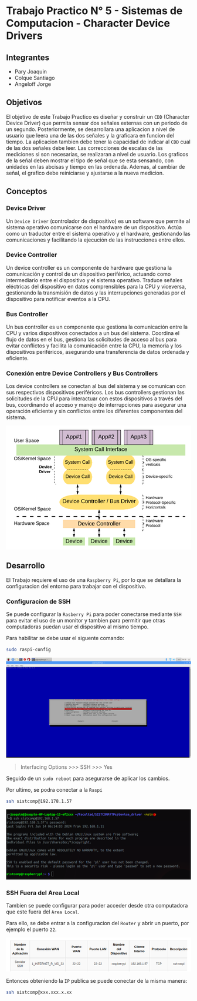 # Trabajo Practico N° 5 - Sistemas de Computacion - Character Device Drivers

## Integrantes 

* Pary Joaquin
* Colque Santiago
* Angeloff Jorge

## Objetivos

El objetivo de este Trabajo Practico es diseñar y construir un `CDD` (Character Device Driver) que permita sensar dos señales externas con un periodo de un segundo. Posteriormente, se desarrollara una aplicacion a nivel de usuario que leera una de las dos señales y la graficara en funcion del tiempo. La aplicacion tambien debe tener la capacidad de indicar al `CDD` cual de las dos señales debe leer. Las correcciones de escalas de las mediciones si son necesarias, se realizaran a nivel de usuario. Los graficos de la señal deben mostrar el tipo de señal que se esta sensando, con unidades en las abcisas y tiempo en las ordenada. Ademas, al cambiar de señal, el grafico debe reiniciarse y ajustarse a la nueva medicion.

## Conceptos

### Device Driver

Un `Device Driver` (controlador de dispositivo) es un software que permite al sistema operativo comunicarse con el hardware de un dispositivo. Actúa como un traductor entre el sistema operativo y el hardware, gestionando las comunicaciones y facilitando la ejecución de las instrucciones entre ellos.

### Device Controller
Un device controller es un componente de hardware que gestiona la comunicación y control de un dispositivo periférico, actuando como intermediario entre el dispositivo y el sistema operativo. Traduce señales eléctricas del dispositivo en datos comprensibles para la CPU y viceversa, gestionando la transmisión de datos y las interrupciones generadas por el dispositivo para notificar eventos a la CPU.

### Bus Controller
Un bus controller es un componente que gestiona la comunicación entre la CPU y varios dispositivos conectados a un bus del sistema. Coordina el flujo de datos en el bus, gestiona las solicitudes de acceso al bus para evitar conflictos y facilita la comunicación entre la CPU, la memoria y los dispositivos periféricos, asegurando una transferencia de datos ordenada y eficiente.

### Conexión entre Device Controllers y Bus Controllers
Los device controllers se conectan al bus del sistema y se comunican con sus respectivos dispositivos periféricos. Los bus controllers gestionan las solicitudes de la CPU para interactuar con estos dispositivos a través del bus, coordinando el acceso y manejo de interrupciones para asegurar una operación eficiente y sin conflictos entre los diferentes componentes del sistema.

![DevBus](img/device_bus.png)

## Desarrollo

El Trabajo requiere el uso de una `Raspberry Pi`, por lo que se detallara la configuracion del entorno para trabajar con el dispositivo.

### Configuracion de SSH

Se puede configurar la `Rasberry Pi` para poder conectarse mediante `SSH` para evitar el uso de un monitor y tambien para permitir que otras computadoras puedan usar el dispositivo al mismo tiempo.

Para habilitar se debe usar el siguente comando:

```bash
sudo raspi-config
```

![SSH](/img/ssh1.png)

>Interfacing Options >>> SSH >>> Yes 

Seguido de un `sudo reboot` para asegurarse de aplicar los cambios.

Por ultimo, se podra conectar a la `Raspi`

```bash
ssh sistcomp@192.178.1.57
```
![SSHLocal](/img/ssh_local.png)

### SSH Fuera del Area Local

Tambien se puede configurar para poder acceder desde otra computadora que este fuera del `Area Local`.

Para ello, se debe entrar a la configuracion del `Router` y abrir un puerto, por ejemplo el puerto `22`.

![SSH2](/img/ssh2.png)

Entonces obteniendo la `IP` publica se puede conectar de la misma manera:

```bash
ssh sistcomp@xxx.xxx.x.xx
```

